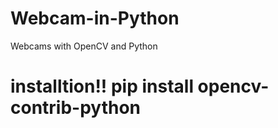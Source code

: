 # Webcam-in-Python
Webcams with OpenCV and Python

# installtion!! pip install opencv-contrib-python
